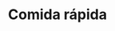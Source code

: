---
title: "Comida rápida"
url: /ciudad-satelite/comida-rapida-calle-peatonal-s-n-4/
shop: quiosco
---